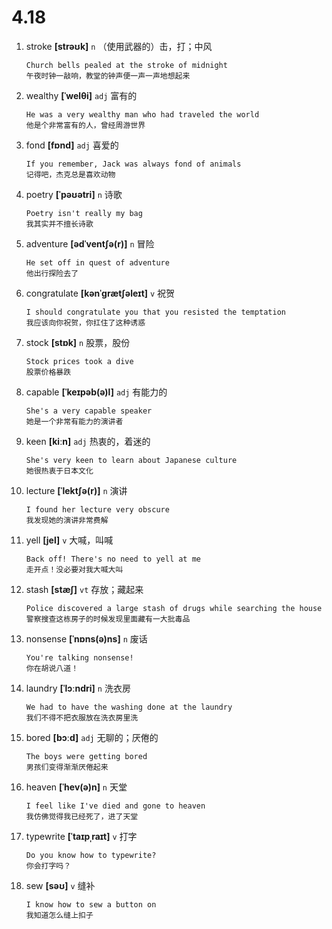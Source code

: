 # 4.18

1. stroke **[strəʊk]** `n` （使用武器的）击，打；中风

   ```
   Church bells pealed at the stroke of midnight
   午夜时钟一敲响，教堂的钟声便一声一声地想起来
   ```

2. wealthy **[ˈwelθi]** `adj` 富有的

   ```
   He was a very wealthy man who had traveled the world
   他是个非常富有的人，曾经周游世界
   ```

3. fond **[fɒnd]** `adj` 喜爱的

   ```
   If you remember, Jack was always fond of animals
   记得吧，杰克总是喜欢动物
   ```

4. poetry **[ˈpəʊətri]** `n` 诗歌

   ```
   Poetry isn't really my bag
   我其实并不擅长诗歌
   ```

5. adventure **[ədˈventʃə(r)]** `n` 冒险

   ```
   He set off in quest of adventure
   他出行探险去了
   ```

6. congratulate **[kənˈɡrætʃəleɪt]** `v` 祝贺

   ```
   I should congratulate you that you resisted the temptation
   我应该向你祝贺，你扛住了这种诱惑
   ```

7. stock **[stɒk]** `n` 股票，股份

   ```
   Stock prices took a dive
   股票价格暴跌
   ```

8. capable **[ˈkeɪpəb(ə)l]** `adj` 有能力的

   ```
   She's a very capable speaker
   她是一个非常有能力的演讲者
   ```

9. keen **[kiːn]** `adj` 热衷的，着迷的

   ```
   She's very keen to learn about Japanese culture
   她很热衷于日本文化
   ```

10. lecture **[ˈlektʃə(r)]** `n` 演讲

    ```
    I found her lecture very obscure
    我发现她的演讲非常费解
    ```

11. yell **[jel]** `v` 大喊，叫喊

    ```
    Back off! There's no need to yell at me
    走开点！没必要对我大喊大叫
    ```

12. stash **[stæʃ]** `vt` 存放；藏起来

    ```
    Police discovered a large stash of drugs while searching the house
    警察搜查这栋房子的时候发现里面藏有一大批毒品
    ```

13. nonsense **[ˈnɒns(ə)ns]** `n` 废话

    ```
    You're talking nonsense!
    你在胡说八道！
    ```

14. laundry **[ˈlɔːndri]** `n` 洗衣房

    ```
    We had to have the washing done at the laundry
    我们不得不把衣服放在洗衣房里洗
    ```

15. bored **[bɔːd]** `adj` 无聊的；厌倦的

    ```
    The boys were getting bored
    男孩们变得渐渐厌倦起来
    ```

16. heaven **[ˈhev(ə)n]** `n` 天堂

    ```
    I feel like I've died and gone to heaven
    我仿佛觉得我已经死了，进了天堂
    ```

17. typewrite **[ˈtaɪpˌraɪt]** `v` 打字

    ```
    Do you know how to typewrite?
    你会打字吗？
    ```

18. sew **[səʊ]** `v` 缝补
    ```
    I know how to sew a button on
    我知道怎么缝上扣子
    ```
